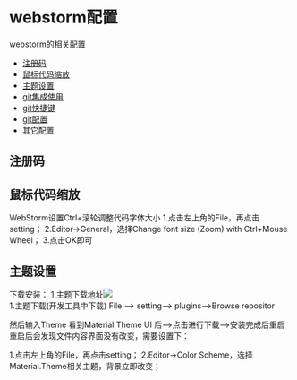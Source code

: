 # webstorm配置

webstorm的相关配置
* [注册码](#注册码)
* [鼠标代码缩放](#鼠标代码缩放)
* [主题设置](#ctrl+主题设置)
* [git集成使用](#git集成使用)
* [git快捷键](#git快捷键)
* [git配置](#git配置)
* [其它配置](#其它配置)

## 注册码


## 鼠标代码缩放

WebStorm设置Ctrl+滚轮调整代码字体大小
1.点击左上角的File，再点击setting；
2.Editor->General，选择Change font size (Zoom) with Ctrl+Mouse Wheel；
3.点击OK即可

## 主题设置

下载安装：
1.主题下载地址![](HTTP:BAIDU)  
1.主题下载(开发工具中下载)
File --> setting--> plugins-->Browse repositor  
 
然后输入Theme 看到Material Theme UI 后-->点击进行下载-->安装完成后重启
重启后会发现文件内容界面没有改变，需要设置下：

1.点击左上角的File，再点击setting；
2.Editor->Color Scheme，选择Material.Theme相关主题，背景立即改变；
